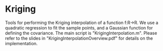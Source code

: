 # Kriging
Tools for performing the Kriging interpolation of a function f:R->R. 
We use a quadratic regression to fit the sample points, and a Gaussian function for defining the covariance.
The main script is "KrigingInterpolation.m". 
Please refer to the slides in "KrigingInterpolationOverview.pdf" for details on the implementation.
